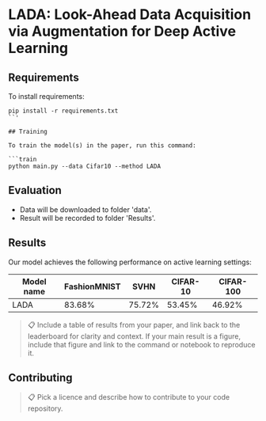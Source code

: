 # LADA: Look-Ahead Data Acquisition via Augmentation for Deep Active Learning

## Requirements

To install requirements:

```setup
pip install -r requirements.txt
``'

## Training

To train the model(s) in the paper, run this command:

```train
python main.py --data Cifar10 --method LADA
```

## Evaluation

- Data will be downloaded to folder 'data'.
- Result will be recorded to folder 'Results'.

## Results

Our model achieves the following performance on active learning settings:

| Model name  | FashionMNIST  |      SVHN     |    CIFAR-10   |   CIFAR-100   |
| ----------- |-------------- | ------------- | ------------- | ------------- |
|    LADA     |     83.68%    |     75.72%    |     53.45%    |     46.92%    |

>📋  Include a table of results from your paper, and link back to the leaderboard for clarity and context. If your main result is a figure, include that figure and link to the command or notebook to reproduce it. 


## Contributing

>📋  Pick a licence and describe how to contribute to your code repository. 
